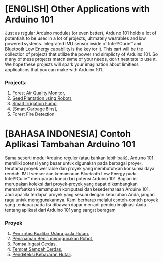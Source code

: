 # [ENGLISH] Other Applications with Arduino 101
Just as regular Arduino modules (or even better), Arduino 101 holds a lot of potentials to be used in a lot of projects, ultimately wearables and low powered systems. Integrated IMU sensor inside of Intel®Curie™ and Bluetooth Low Energy capability is the key for it. This part will be the collection of projects that utilize the power and simplicity of Arduino 101. So if any of these projects match some of your needs, don't hestitate to use it. We hope these projects will spark your imagination about limitless applications that you can make with Arduino 101.

### Projects:
1. [Forest Air Quality Monitor](),
2. [Seed Plantation using Robots](),
3. [Smart Irrigation Pump](),
4. [Smart Garbage Bins],
5. [Forest Fire Detection]().

# [BAHASA INDONESIA] Contoh Aplikasi Tambahan Arduino 101
Sama seperti modul Arduino reguler (atau bahkan lebih baik), Arduino 101 memiliki potensi yang besar untuk digunakan pada berbagai proyek, terutama proyek wearable dan proyek yang membutuhkan konsumsi daya rendah. IMU sensor dan kemampuan Bluetooth Low Energy pada Intel®Curie™ merupakan kunci dari potensi Arduino 101. Bagian ini merupakan koleksi dari proyek-proyek yang dapat dikembangkan memanfaatkan kemampuan komputasi dan kesederhanaan Arduino 101. Jadi apabila terdapat proyek yang sesuai dengan kebutuhan Anda, jangan ragu untuk menggunakannya. Kami berharap melalui contoh-contoh proyek yang terdapat pada list dibawah dapat menjadi pemicu imajinasi Anda tentang aplikasi dari Arduino 101 yang sangat beragam.

### Proyek:
1. [Pemantau Kualitas Udara pada Hutan](),
2. [Penanaman Benih menggunakan Robot](),
3. [Pompa Irigasi Cerdas](),
4. [Tempat Sampah Cerdas](),
5. [Pendeteksi Kebakaran Hutan]().
